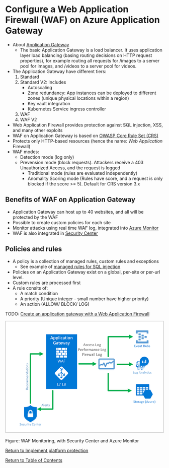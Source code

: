 # Configure a Web Application Firewall (WAF) on Azure Application Gateway

* About [Application Gateway](https://docs.microsoft.com/en-us/azure/application-gateway/overview)
   * The basic Application Gateway is a load balancer. It uses application layer load balancing (basing routing decisions on HTTP request properties), for example routing all requests for /images to a server pool for images, and /videos to a server pool for videos. 
* The Application Gateway have different tiers:
   1. Standard
   1. Standard V2: Includes 
      * Autoscaling
      * Zone redundancy: App instances can be deployed to different zones (unique physical locations within a region)
      * Key vault integration
      * Kubernetes Service ingress controller
   1. WAF
   1. WAF V2
* Web Application Firewall provides protection against SQL injection, XSS, and many other exploits
* WAF on Application Gateway is based on [OWASP Core Rule Set (CRS)](https://owasp.org/www-project-modsecurity-core-rule-set/)
* Protects only HTTP-based resources (hence the name: *Web Application* Firewall)
* WAF modes:
   * Detection mode (log only)
   * Prevension mode (block requests). Attackers receive a 403 Unauthorized Access, and the request is logged
      * Traditional mode (rules are evaluated independently)
      * Anomality Scoring mode (Rules have score, and a request is only blocked if the score >= 5). Default for CRS version 3.x

## Benefits of WAF on Application Gateway

* Application Gateway can host up to 40 websites, and all will be protected by the WAF
* Possible to create custom policies for each site
* Monitor attacks using real time WAF log, integrated into [Azure Monitor](../3-Manage%20security%20operations/README.md#monitor-security-by-using-azure-monitor)
* WAF is also integrated in [Security Center](../3-Manage%20security%20operations/README.md#monitor-security-by-using-azure-security-center)

## Policies and rules

* A policy is a collection of managed rules, custom rules and exceptions
   * See example of [managed rules for SQL injection](https://github.com/coreruleset/coreruleset/blob/v3.4/dev/rules/REQUEST-942-APPLICATION-ATTACK-SQLI.conf)
* Policies on an Application Gateway exist on a global, per-site or per-url level.
* Custom rules are processed first
* A rule consits of:
   * A match condition
   * A priority (Unique integer - small number have higher priority)
   * An action (ALLOW/ BLOCK/ LOG)

TODO: [Create an application gateway with a Web Application Firewall](https://docs.microsoft.com/en-us/azure/web-application-firewall/ag/application-gateway-web-application-firewall-portal)

![WAF Monitoring](img/WAFMonitoring.png)

Figure: WAF Monitoring, with Security Center and Azure Monitor

[Return to Implement platform protection](README.md)

[Return to Table of Contents](../README.md)
